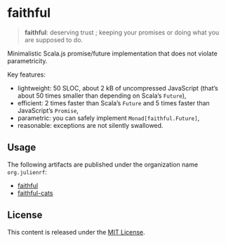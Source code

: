 # faithful

> **faithful**: deserving trust ; keeping your promises or doing what you are supposed to do.

Minimalistic Scala.js promise/future implementation that does not violate parametricity.

Key features:
- lightweight: 50 SLOC, about 2 kB of uncompressed JavaScript (that’s about 50 times smaller than depending on Scala’s `Future`),
- efficient: 2 times faster than Scala’s `Future` and 5 times faster than JavaScript’s `Promise`,
- parametric: you can safely implement `Monad[faithful.Future]`,
- reasonable: exceptions are not silently swallowed.

## Usage

The following artifacts are published under the organization name `org.julienrf`:

- [faithful](https://index.scala-lang.org/julienrf/faithful/faithful)
- [faithful-cats](https://index.scala-lang.org/julienrf/faithful/faithful-cats)

## License

This content is released under the [MIT License](http://opensource.org/licenses/mit-license.php).